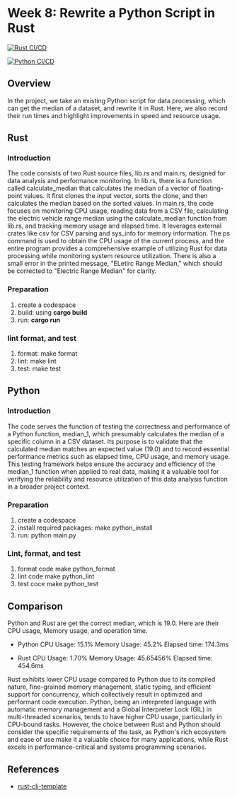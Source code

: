 # Week 8: Rewrite a Python Script in Rust

[![Rust CI/CD](https://github.com/nogibjj/Rust_Data_Preprocess_TR/actions/workflows/RustCI.yml/badge.svg)](https://github.com/nogibjj/Rust_Data_Preprocess_TR/actions/workflows/RustCI.yml)

[![Python CI/CD](https://github.com/nogibjj/Rust_Data_Preprocess_TR/actions/workflows/PythonCI.yml/badge.svg)](https://github.com/nogibjj/Rust_Data_Preprocess_TR/actions/workflows/PythonCI.yml)


## Overview
In the project, we take an existing Python script for data processing, which can get the median of a dataset, and rewrite it in Rust. Here, we also record their run times and highlight improvements in speed and resource usage. 

## Rust
### Introduction
The code consists of two Rust source files, lib.rs and main.rs, designed for data analysis and performance monitoring. In lib.rs, there is a function called calculate_median that calculates the median of a vector of floating-point values. It first clones the input vector, sorts the clone, and then calculates the median based on the sorted values. In main.rs, the code focuses on monitoring CPU usage, reading data from a CSV file, calculating the electric vehicle range median using the calculate_median function from lib.rs, and tracking memory usage and elapsed time. It leverages external crates like csv for CSV parsing and sys_info for memory information. The ps command is used to obtain the CPU usage of the current process, and the entire program provides a comprehensive example of utilizing Rust for data processing while monitoring system resource utilization. There is also a small error in the printed message, "ELetirc Range Median," which should be corrected to "Electric Range Median" for clarity.

### Preparation 
1. create a codespace 
2. build: using **cargo build** 
3. run: **cargo run**

### lint format, and test
1. format: make format 
2. lint: make lint 
3. test: make test 

## Python
### Introduction
The code serves the function of testing the correctness and performance of a Python function, median_1, which presumably calculates the median of a specific column in a CSV dataset. Its purpose is to validate that the calculated median matches an expected value (19.0) and to record essential performance metrics such as elapsed time, CPU usage, and memory usage. This testing framework helps ensure the accuracy and efficiency of the median_1 function when applied to real data, making it a valuable tool for verifying the reliability and resource utilization of this data analysis function in a broader project context.

### Preparation
1. create a codespace 
2. install required packages: make python_install 
3. run: python main.py

### Lint, format, and test
1. format code make python_format
2. lint code make python_lint
3. test coce make python_test

## **Comparison**
Python and Rust are get the correct median, which is 19.0. Here are their CPU usage, Memory usage, and operation time. 

- Python
CPU Usage: 15.1%
Memory Usage: 45.2%
Elapsed time: 174.3ms

- Rust
CPU Usage: 1.70%
Memory Usage: 45.65456%
Elapsed time: 454.6ms

Rust exhibits lower CPU usage compared to Python due to its compiled nature, fine-grained memory management, static typing, and efficient support for concurrency, which collectively result in optimized and performant code execution. Python, being an interpreted language with automatic memory management and a Global Interpreter Lock (GIL) in multi-threaded scenarios, tends to have higher CPU usage, particularly in CPU-bound tasks. However, the choice between Rust and Python should consider the specific requirements of the task, as Python's rich ecosystem and ease of use make it a valuable choice for many applications, while Rust excels in performance-critical and systems programming scenarios.

## References

* [rust-cli-template](https://github.com/kbknapp/rust-cli-template)


